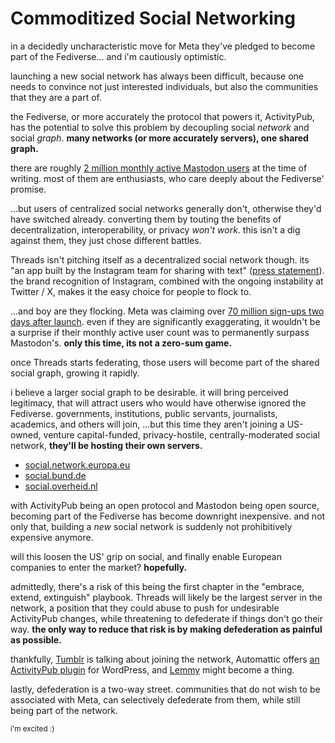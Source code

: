 # Commoditized Social Networking

in a decidedly uncharacteristic move for Meta they've pledged to become part of the Fediverse... and i'm cautiously optimistic.

launching a new social network has always been difficult, because one needs to convince not just interested individuals, but also the communities that they are a part of.

the Fediverse, or more accurately the protocol that powers it, ActivityPub, has the potential to solve this problem by decoupling social *network* and social *graph*.
**many networks (or more accurately servers), one shared graph.**

there are roughly [2 million monthly active Mastodon users](https://mastodon.social/@Gargron/110758117937490286) at the time of writing.
most of them are enthusiasts, who care deeply about the Fediverse' promise.

...but users of centralized social networks generally don't, otherwise they'd have switched already.
converting them by touting the benefits of decentralization, interoperability, or privacy *won't work*.
this isn't a dig against them, they just chose different battles.

Threads isn't pitching itself as a decentralized social network though. its "an app built by the Instagram team for sharing with text" ([press statement](https://about.fb.com/news/2023/07/introducing-threads-new-app-text-sharing/)).
the brand recognition of Instagram, combined with the ongoing instability at Twitter / X, makes it the easy choice for people to flock to.

...and boy are they flocking. Meta was claiming over [70 million sign-ups two days after launch](https://www.theguardian.com/technology/2023/jul/07/mark-zuckerberg-twitter-killer-threads-hits-sign-ups-two-days). even if they are significantly exaggerating, it wouldn't be a surprise if their monthly active user count was to permanently surpass Mastodon's.
**only this time, its not a zero-sum game.**

once Threads starts federating, those users will become part of the shared social graph, growing it rapidly.

i believe a larger social graph to be desirable.
it will bring perceived legitimacy, that will attract users who would have otherwise ignored the Fediverse.
governments, institutions, public servants, journalists, academics, and others will join, ...but this time they aren't joining a US-owned, venture capital-funded, privacy-hostile, centrally-moderated social network, **they'll be hosting their own servers.**

* [social.network.europa.eu](https://social.network.europa.eu/about)
* [social.bund.de](https://social.bund.de/about)
* [social.overheid.nl](https://social.overheid.nl/about)

with ActivityPub being an open protocol and Mastodon being open source, becoming part of the Fediverse has become downright inexpensive.
and not only that, building a *new* social network is suddenly not prohibitively expensive anymore.

will this loosen the US' grip on social, and finally enable European companies to enter the market?
**hopefully.**

admittedly, there's a risk of this being the first chapter in the "embrace, extend, extinguish" playbook.
Threads will likely be the largest server in the network, a position that they could abuse to push for undesirable ActivityPub changes, while threatening to defederate if things don't go their way.
**the only way to reduce that risk is by making defederation as painful as possible.**

thankfully, [Tumblr](https://techcrunch.com/2022/11/21/tumblr-to-add-support-for-activitypub-the-social-protocol-powering-mastodon-and-other-apps/) is talking about joining the network, Automattic offers [an ActivityPub plugin](https://wordpress.org/plugins/activitypub/) for WordPress, and [Lemmy](https://join-lemmy.org/) might become a thing.

lastly, defederation is a two-way street. communities that do not wish to be associated with Meta, can selectively defederate from them, while still being part of the network.

<small>i'm excited :)</small>